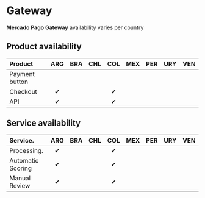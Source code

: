 # Gateway

**Mercado Pago Gateway** availability varies per country

## Product availability

Product                 | ARG  | BRA  | CHL  | COL  | MEX  | PER  | URY  | VEN  |
:---------------------- |:---: |:---: |:---: |:---: |:---: |:---: |:---: |:---: |
Payment button          |      |      |      |      |      |      |      |      |
Checkout                | ✔    |      |      | ✔    |      |      |      |      |
API                     | ✔    |      |      | ✔    |      |      |      |      |

## Service availability

Service.                | ARG  | BRA  | CHL  | COL  | MEX  | PER  | URY  | VEN  |
:---------------------- |:---: |:---: |:---: |:---: |:---: |:---: |:---: |:---: |
Processing.             | ✔    |      |      | ✔    |      |      |      |      |
Automatic Scoring       | ✔    |      |      | ✔    |      |      |      |      |
Manual Review           | ✔    |      |      | ✔    |      |      |      |      |